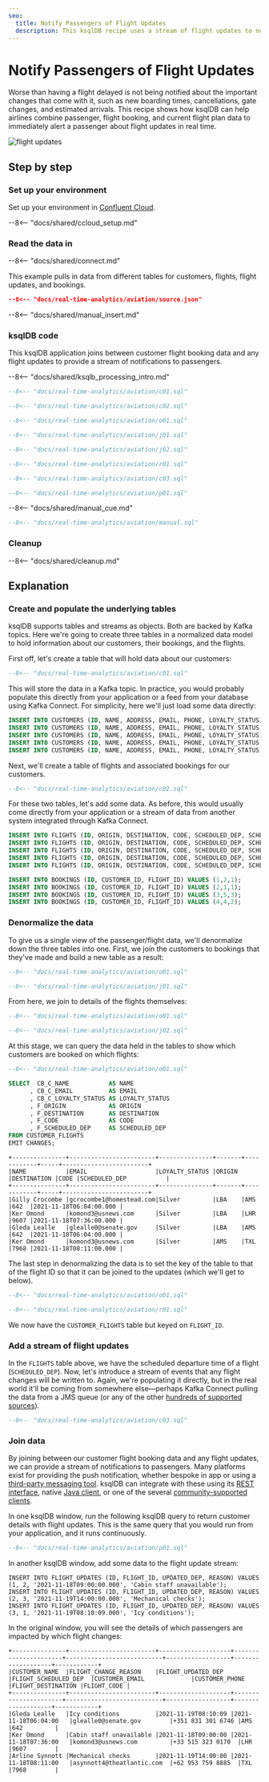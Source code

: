 ```yaml
---
seo:
  title: Notify Passengers of Flight Updates
  description: This ksqlDB recipe uses a stream of flight updates to notify passengers if their flight is delayed.
---
```


# Notify Passengers of Flight Updates

Worse than having a flight delayed is not being notified about the important changes that come with it, such as new boarding times, cancellations, gate changes, and estimated arrivals. This recipe shows how ksqlDB can help airlines combine passenger, flight booking, and current flight plan data to immediately alert a passenger about flight updates in real time.

![flight updates](../../img/flight.png)

## Step by step

### Set up your environment

Set up your environment in [Confluent Cloud](https://www.confluent.io/confluent-cloud/tryfree/?utm_source=github&utm_medium=ksqldb_recipes&utm_campaign=aviation).

--8<-- "docs/shared/ccloud_setup.md"

### Read the data in

--8<-- "docs/shared/connect.md"

This example pulls in data from different tables for customers, flights, flight updates, and bookings.

```json
--8<-- "docs/real-time-analytics/aviation/source.json"
```

--8<-- "docs/shared/manual_insert.md"

### ksqlDB code

This ksqlDB application joins between customer flight booking data and any flight updates to provide a stream of notifications to passengers.

--8<-- "docs/shared/ksqlb_processing_intro.md"

```sql
--8<-- "docs/real-time-analytics/aviation/c01.sql"

--8<-- "docs/real-time-analytics/aviation/c02.sql"

--8<-- "docs/real-time-analytics/aviation/o01.sql"

--8<-- "docs/real-time-analytics/aviation/j01.sql"

--8<-- "docs/real-time-analytics/aviation/j02.sql"

--8<-- "docs/real-time-analytics/aviation/r01.sql"

--8<-- "docs/real-time-analytics/aviation/c03.sql"

--8<-- "docs/real-time-analytics/aviation/p01.sql"
```

--8<-- "docs/shared/manual_cue.md"

```sql
--8<-- "docs/real-time-analytics/aviation/manual.sql"
```

### Cleanup

--8<-- "docs/shared/cleanup.md"

## Explanation

### Create and populate the underlying tables

ksqlDB supports tables and streams as objects. Both are backed by Kafka topics. Here we're going to create three tables in a normalized data model to hold information about our customers, their bookings, and the flights. 

[//]: # "`TODO: Simple ERD of the three tables`"

First off, let's create a table that will hold data about our customers: 

```sql
--8<-- "docs/real-time-analytics/aviation/c01.sql"
```

This will store the data in a Kafka topic. In practice, you would probably populate this directly from your application or a feed from your database using Kafka Connect. For simplicity, here we'll just load some data directly: 

```sql
INSERT INTO CUSTOMERS (ID, NAME, ADDRESS, EMAIL, PHONE, LOYALTY_STATUS) VALUES (1, 'Gleda Lealle', '93 Express Point', 'glealle0@senate.gov', '+351 831 301 6746', 'Silver');
INSERT INTO CUSTOMERS (ID, NAME, ADDRESS, EMAIL, PHONE, LOYALTY_STATUS) VALUES (2, 'Gilly Crocombe', '332 Blaine Avenue', 'gcrocombe1@homestead.com', '+33 203 565 3736', 'Silver');
INSERT INTO CUSTOMERS (ID, NAME, ADDRESS, EMAIL, PHONE, LOYALTY_STATUS) VALUES (3, 'Astrix Aspall', '56 Randy Place', 'aaspall2@ebay.co.uk', '+33 679 296 6645', 'Gold');
INSERT INTO CUSTOMERS (ID, NAME, ADDRESS, EMAIL, PHONE, LOYALTY_STATUS) VALUES (4, 'Ker Omond', '23255 Tennessee Court', 'komond3@usnews.com', '+33 515 323 0170', 'Silver');
INSERT INTO CUSTOMERS (ID, NAME, ADDRESS, EMAIL, PHONE, LOYALTY_STATUS) VALUES (5, 'Arline Synnott', '144 Ramsey Avenue', 'asynnott4@theatlantic.com', '+62 953 759 8885', 'Bronze');
```

Next, we'll create a table of flights and associated bookings for our customers. 


```sql
--8<-- "docs/real-time-analytics/aviation/c02.sql"
```

For these two tables, let's add some data. As before, this would usually come directly from your application or a stream of data from another system integrated through Kafka Connect. 

```sql
INSERT INTO FLIGHTS (ID, ORIGIN, DESTINATION, CODE, SCHEDULED_DEP, SCHEDULED_ARR) VALUES (1, 'LBA', 'AMS', '642',  '2021-11-18T06:04:00', '2021-11-18T06:48:00');
INSERT INTO FLIGHTS (ID, ORIGIN, DESTINATION, CODE, SCHEDULED_DEP, SCHEDULED_ARR) VALUES (2, 'LBA', 'LHR', '9607', '2021-11-18T07:36:00', '2021-11-18T08:05:00');
INSERT INTO FLIGHTS (ID, ORIGIN, DESTINATION, CODE, SCHEDULED_DEP, SCHEDULED_ARR) VALUES (3, 'AMS', 'TXL', '7968', '2021-11-18T08:11:00', '2021-11-18T10:41:00');
INSERT INTO FLIGHTS (ID, ORIGIN, DESTINATION, CODE, SCHEDULED_DEP, SCHEDULED_ARR) VALUES (4, 'AMS', 'OSL', '496',  '2021-11-18T11:20:00', '2021-11-18T13:25:00');
INSERT INTO FLIGHTS (ID, ORIGIN, DESTINATION, CODE, SCHEDULED_DEP, SCHEDULED_ARR) VALUES (5, 'LHR', 'JFK', '9230', '2021-11-18T10:36:00', '2021-11-18T19:07:00');
```

```sql
INSERT INTO BOOKINGS (ID, CUSTOMER_ID, FLIGHT_ID) VALUES (1,2,1);
INSERT INTO BOOKINGS (ID, CUSTOMER_ID, FLIGHT_ID) VALUES (2,1,1);
INSERT INTO BOOKINGS (ID, CUSTOMER_ID, FLIGHT_ID) VALUES (3,5,3);
INSERT INTO BOOKINGS (ID, CUSTOMER_ID, FLIGHT_ID) VALUES (4,4,2);
```

### Denormalize the data

To give us a single view of the passenger/flight data, we'll denormalize down the three tables into one. First, we join the customers to bookings that they've made and build a new table as a result: 

```sql
--8<-- "docs/real-time-analytics/aviation/o01.sql"

--8<-- "docs/real-time-analytics/aviation/j01.sql"
```

From here, we join to details of the flights themselves: 

```sql
--8<-- "docs/real-time-analytics/aviation/o01.sql"

--8<-- "docs/real-time-analytics/aviation/j02.sql"
```

At this stage, we can query the data held in the tables to show which customers are booked on which flights: 

```sql
--8<-- "docs/real-time-analytics/aviation/o01.sql"

SELECT  CB_C_NAME           AS NAME
      , CB_C_EMAIL          AS EMAIL
      , CB_C_LOYALTY_STATUS AS LOYALTY_STATUS
      , F_ORIGIN            AS ORIGIN
      , F_DESTINATION       AS DESTINATION
      , F_CODE              AS CODE
      , F_SCHEDULED_DEP     AS SCHEDULED_DEP 
FROM CUSTOMER_FLIGHTS
EMIT CHANGES;      
```

```
+---------------+------------------------+---------------+-------+------------+-----+------------------------+
|NAME           |EMAIL                   |LOYALTY_STATUS |ORIGIN |DESTINATION |CODE |SCHEDULED_DEP           |
+---------------+------------------------+---------------+-------+------------+-----+------------------------+
|Gilly Crocombe |gcrocombe1@homestead.com|Silver         |LBA    |AMS         |642  |2021-11-18T06:04:00.000 |
|Ker Omond      |komond3@usnews.com      |Silver         |LBA    |LHR         |9607 |2021-11-18T07:36:00.000 |
|Gleda Lealle   |glealle0@senate.gov     |Silver         |LBA    |AMS         |642  |2021-11-18T06:04:00.000 |
|Ker Omond      |komond3@usnews.com      |Silver         |AMS    |TXL         |7968 |2021-11-18T08:11:00.000 |
```

The last step in denormalizing the data is to set the key of the table to that of the flight ID so that it can be joined to the updates (which we'll get to below). 

```sql
--8<-- "docs/real-time-analytics/aviation/o01.sql"

--8<-- "docs/real-time-analytics/aviation/r01.sql"

```

We now have the `CUSTOMER_FLIGHTS` table but keyed on `FLIGHT_ID`. 

### Add a stream of flight updates

In the `FLIGHTS` table above, we have the scheduled departure time of a flight (`SCHEDULED_DEP`). Now, let's introduce a stream of events that any flight changes will be written to. Again, we're populating it directly, but in the real world it'll be coming from somewhere else—perhaps Kafka Connect pulling the data from a JMS queue (or any of the other [hundreds of supported sources](https://hub.confluent.io)). 

```sql
--8<-- "docs/real-time-analytics/aviation/c03.sql"
```

### Join data

By joining between our customer flight booking data and any flight updates, we can provide a stream of notifications to passengers. Many platforms exist for providing the push notification, whether bespoke in app or using a [third-party messaging tool](https://www.confluent.io/blog/building-a-telegram-bot-powered-by-kafka-and-ksqldb/). ksqlDB can integrate with these using its [REST interface](https://docs.ksqldb.io/en/latest/developer-guide/api/), native [Java client](https://docs.ksqldb.io/en/latest/developer-guide/ksqldb-clients/java-client/), or one of the several [community-supported clients](https://docs.ksqldb.io/en/0.22.0-ksqldb/developer-guide/ksqldb-clients/). 

In one ksqlDB window, run the following ksqlDB query to return customer details with flight updates. This is the same query that you would run from your application, and it runs continuously. 

```sql
--8<-- "docs/real-time-analytics/aviation/p01.sql"
```

In another ksqlDB window, add some data to the flight update stream: 

```
INSERT INTO FLIGHT_UPDATES (ID, FLIGHT_ID, UPDATED_DEP, REASON) VALUES (1, 2, '2021-11-18T09:00:00.000', 'Cabin staff unavailable');
INSERT INTO FLIGHT_UPDATES (ID, FLIGHT_ID, UPDATED_DEP, REASON) VALUES (2, 3, '2021-11-19T14:00:00.000', 'Mechanical checks');
INSERT INTO FLIGHT_UPDATES (ID, FLIGHT_ID, UPDATED_DEP, REASON) VALUES (3, 1, '2021-11-19T08:10:09.000', 'Icy conditions');
```

In the original window, you will see the details of which passengers are impacted by which flight changes:

```
+---------------+------------------------+--------------------+----------------------+---------------------------+------------------+-------------------+------------+
|CUSTOMER_NAME  |FLIGHT_CHANGE_REASON    |FLIGHT_UPDATED_DEP  |FLIGHT_SCHEDULED_DEP  |CUSTOMER_EMAIL             |CUSTOMER_PHONE    |FLIGHT_DESTINATION |FLIGHT_CODE |
+---------------+------------------------+--------------------+----------------------+---------------------------+------------------+-------------------+------------+
|Gleda Lealle   |Icy conditions          |2021-11-19T08:10:09 |2021-11-18T06:04:00   |glealle0@senate.gov        |+351 831 301 6746 |AMS                |642         |
|Ker Omond      |Cabin staff unavailable |2021-11-18T09:00:00 |2021-11-18T07:36:00   |komond3@usnews.com         |+33 515 323 0170  |LHR                |9607        |
|Arline Synnott |Mechanical checks       |2021-11-19T14:00:00 |2021-11-18T08:11:00   |asynnott4@theatlantic.com  |+62 953 759 8885  |TXL                |7968        |
```
